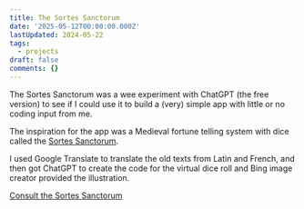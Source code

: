 ```yaml
---
title: The Sortes Sanctorum
date: '2025-05-12T00:00:00.000Z'
lastUpdated: 2024-05-22
tags:
  - projects
draft: false
comments: {}
---
```

The Sortes Sanctorum was a wee experiment with ChatGPT (the free version) to see if I could use it to build a (very) simple app with little or no coding input from me.

<!--more-->

The inspiration for the app was a Medieval fortune telling system with dice called the [Sortes Sanctorum](https://en.wikipedia.org/wiki/Sortes_Sanctorum).

I used Google Translate to translate the old texts from Latin and French, and then got ChatGPT to create the code for the virtual dice roll and Bing image creator provided the illustration.

[Consult the Sortes Sanctorum](https://incredible-shortbread-c470c6.netlify.app/)
